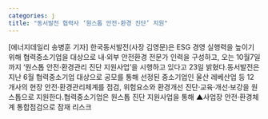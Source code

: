 ```yaml
---
categories: j
title: "동서발전 협력사 ‘원스톱 안전·환경 진단’ 지원"
---
```

[에너지데일리 송병훈 기자] 한국동서발전(사장 김영문)은 ESG 경영 실행력을 높이기 위해 협력중소기업을 대상으로 내·외부 안전환경 전문가 인력을 구성하고, 오는 10월7일까지 ‘원스톱 안전·환경관리 진단 지원사업’을 시행하고 있다고 23일 밝혔다.동서발전은 지난 6월 협력중소기업 대상으로 공모를 통해 선정된 중소기업인 울산 레베산업 등 12개사의 현장 안전·환경관리체계를 점검, 위험요소와 환경개선 진단·교육·개선·보강을 원스톱으로 지원한다.협력중소기업은 원스톱 진단 지원사업을 통해 ▲사업장 안전·환경체계 통합점검으로 잠재 리스크